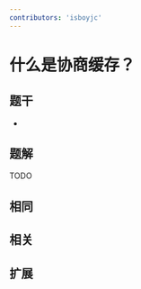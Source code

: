 ```yaml
---
contributors: 'isboyjc'
---
```


# 什么是协商缓存？

## 题干

- 



## 题解

<!-- ::: details 点我查看题解 -->

  TODO

<!-- ::: -->



## 相同


## 相关


## 扩展

